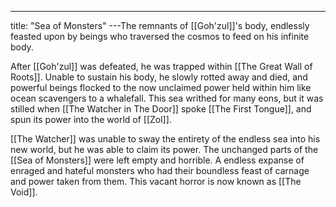 ---
title: "Sea of Monsters"
---The remnants of [[Goh'zul]]'s body, endlessly feasted upon by beings who traversed the cosmos to feed on his infinite body.

After [[Goh'zul]] was defeated, he was trapped within [[The Great Wall of Roots]]. Unable to sustain his body, he slowly rotted away and died, and powerful beings flocked to the now unclaimed power held within him like ocean scavengers to a whalefall. This sea writhed for many eons, but it was stilled when [[The Watcher in The Door]] spoke [[The First Tongue]], and spun its power into the world of [[Zol]].

[[The Watcher]] was unable to sway the entirety of the endless sea into his new world, but he was able to claim its power. The unchanged parts of the [[Sea of Monsters]] were left empty and horrible. A endless expanse of enraged and hateful monsters who had their boundless feast of carnage and power taken from them. This vacant horror is now known as [[The Void]].